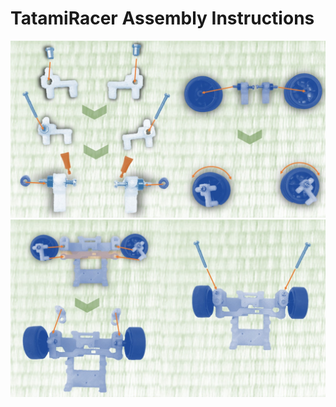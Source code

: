 # TatamiRacer Assembly Instructions
<img src="../img/step1.jpg" alt="" title="" width="640" height=""> 
<img src="../img/step2.jpg" alt="" title="" width="640" height=""> 

